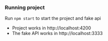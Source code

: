 ### Running project

Run `npm start` to start the project and fake api

- Project works in http://localhost:4200
- The fake API works in http://localhost:3333

